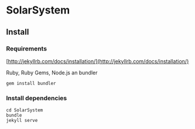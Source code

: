 # SolarSystem
## Install
### Requirements
[http://jekyllrb.com/docs/installation/](http://jekyllrb.com/docs/installation/)

Ruby, Ruby Gems, Node.js an bundler

```
gem install bundler
```

### Install dependencies

```
cd SolarSystem
bundle
jekyll serve
```
